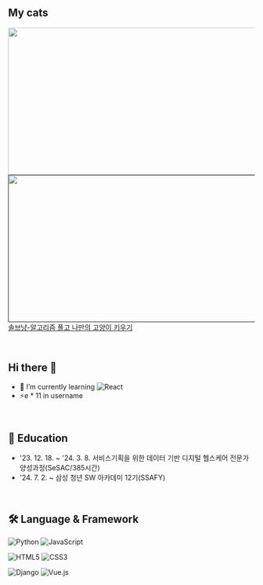 ## My cats
<a href="https://www.solve-nyang.com"><img src="https://api.solve-nyang.com/compose/phw118" width="600" height="300"/></a>
<a href=""><img src="[https://api.solve-nyang.com](http://54.180.123.67:8080)/compose/phw118" width="600" height="300"/></a>
</br>
[솔브냥-알고리즘 풀고 나만의 고양이 키우기](https://www.solve-nyang.com/)

</br>

## Hi there 👋

- 🌱 I’m currently learning ![React](https://img.shields.io/badge/react-%2320232a.svg?style=for-the-badge&logo=react&logoColor=%2361DAFB)
- ⚡e * 11 in username
  
</br>

## 📕 Education
- '23. 12. 18. ~ '24. 3. 8. 서비스기획을 위한 데이터 기반 디지털 헬스케어 전문가 양성과정(SeSAC/385시간)
- '24. 7. 2. ~ 삼성 청년 SW 아카데미 12기(SSAFY)

</br>

## 🛠️ Language & Framework
![Python](https://img.shields.io/badge/python-3670A0?style=for-the-badge&logo=python&logoColor=white)
![JavaScript](https://img.shields.io/badge/javascript-%23323330.svg?style=for-the-badge&logo=javascript&logoColor=%23F7DF1E)

![HTML5](https://img.shields.io/badge/html5-%23E34F26.svg?style=for-the-badge&logo=html5&logoColor=white)
![CSS3](https://img.shields.io/badge/css3-%231572B6.svg?style=for-the-badge&logo=css3&logoColor=white)

![Django](https://img.shields.io/badge/django-%23092E20.svg?style=for-the-badge&logo=django&logoColor=white)
![Vue.js](https://img.shields.io/badge/vuejs-%2335495e.svg?style=for-the-badge&logo=vuedotjs&logoColor=%234FC08D)
